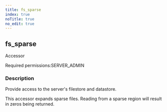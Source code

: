 ```yaml
---
title: fs_sparse
index: true
noTitle: true
no_edit: true
---
```




<div class="vql_item"></div>


## fs_sparse
<span class='vql_type label label-warning pull-right page-header'>Accessor</span>


<span class="permission_list vql_type">Required permissions:</span><span class="permission_list linkcolour label label-important">SERVER_ADMIN</span>

### Description

Provide access to the server's filestore and datastore.

This accessor expands sparse files. Reading from a sparse region
will result in zeros being returned.


